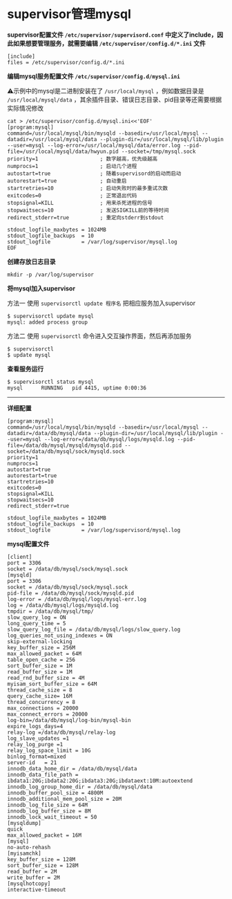 # supervisor管理mysql



**supervisor配置文件 `/etc/supervisor/supervisord.conf` 中定义了include，因此如果想要管理服务，就需要编辑 `/etc/supervisor/config.d/*.ini` 文件**

```shell
[include] 
files = /etc/supervisor/config.d/*.ini
```



**编辑mysql服务配置文件 `/etc/supervisor/config.d/mysql.ini`**

⚠️示例中的mysql是二进制安装在了 `/usr/local/mysql` ，例如数据目录是 `/usr/local/mysql/data` ，其余插件目录、错误日志目录、pid目录等还需要根据实际情况修改

```shell
cat > /etc/supervisor/config.d/mysql.ini<<'EOF'
[program:mysql]
command=/usr/local/mysql/bin/mysqld --basedir=/usr/local/mysql --datadir=/usr/local/mysql/data --plugin-dir=/usr/local/mysql/lib/plugin --user=mysql --log-error=/usr/local/mysql/data/error.log --pid-file=/usr/local/mysql/data/hwyun.pid --socket=/tmp/mysql.sock
priority=1                    ; 数字越高，优先级越高
numprocs=1                    ; 启动几个进程
autostart=true                ; 随着supervisord的启动而启动
autorestart=true              ; 自动重启
startretries=10               ; 启动失败时的最多重试次数
exitcodes=0                   ; 正常退出代码
stopsignal=KILL               ; 用来杀死进程的信号
stopwaitsecs=10               ; 发送SIGKILL前的等待时间
redirect_stderr=true          ; 重定向stderr到stdout

stdout_logfile_maxbytes = 1024MB
stdout_logfile_backups  = 10
stdout_logfile          = /var/log/supervisor/mysql.log
EOF
```



**创建存放日志目录**

```shell
mkdir -p /var/log/supervisor
```



**将mysql加入supervisor**

方法一	使用 `supervisorctl update 程序名` 把相应服务加入supervisor

```shell
$ supervisorctl update mysql
mysql: added process group
```



方法二	使用 `supervisorctl` 命令进入交互操作界面，然后再添加服务

```shell
$ supervisorctl
$ update mysql
```



**查看服务运行**

```shell
$ supervisorctl status mysql
mysql      RUNNING   pid 4415, uptime 0:00:36
```



---

**详细配置**

```shell
[program:mysql]
command=/usr/local/mysql/bin/mysqld --basedir=/usr/local/mysql --datadir=/data/db/mysql/data --plugin-dir=/usr/local/mysql/lib/plugin --user=mysql --log-error=/data/db/mysql/logs/mysqld.log --pid-file=/data/db/mysql/mysqld/mysqld.pid --socket=/data/db/mysql/sock/mysqld.sock
priority=1                    
numprocs=1                   
autostart=true                
autorestart=true             
startretries=10              
exitcodes=0                  
stopsignal=KILL               
stopwaitsecs=10               
redirect_stderr=true          

stdout_logfile_maxbytes = 1024MB
stdout_logfile_backups  = 10
stdout_logfile          = /var/log/supervisord/mysql.log
```



**mysql配置文件**

```shell
[client]
port = 3306
socket = /data/db/mysql/sock/mysql.sock
[mysqld]
port = 3306
socket = /data/db/mysql/sock/mysql.sock
pid-file = /data/db/mysql/sock/mysqld.pid
log-error = /data/db/mysql/logs/mysql-err.log
log = /data/db/mysql/logs/mysqld.log
tmpdir = /data/db/mysql/tmp/
slow_query_log = ON
long_query_time = 5
slow_query_log_file = /data/db/mysql/logs/slow_query.log
log_queries_not_using_indexes = ON
skip-external-locking
key_buffer_size = 256M
max_allowed_packet = 64M
table_open_cache = 256
sort_buffer_size = 1M
read_buffer_size = 1M
read_rnd_buffer_size = 4M
myisam_sort_buffer_size = 64M
thread_cache_size = 8
query_cache_size= 16M
thread_concurrency = 8
max_connections = 20000
max_connect_errors = 20000
log-bin=/data/db/mysql/log-bin/mysql-bin
expire_logs_days=4
relay-log =/data/db/mysql/relay-log
log_slave_updates =1
relay_log_purge =1
relay_log_space_limit = 10G
binlog_format=mixed
server-id	= 21
innodb_data_home_dir = /data/db/mysql/data
innodb_data_file_path = ibdata1:20G;ibdata2:20G;ibdata3:20G;ibdataext:10M:autoextend
innodb_log_group_home_dir = /data/db/mysql/data
innodb_buffer_pool_size = 4800M
innodb_additional_mem_pool_size = 20M
innodb_log_file_size = 64M
innodb_log_buffer_size = 8M
innodb_lock_wait_timeout = 50
[mysqldump]
quick
max_allowed_packet = 16M
[mysql]
no-auto-rehash
[myisamchk]
key_buffer_size = 128M
sort_buffer_size = 128M
read_buffer = 2M
write_buffer = 2M
[mysqlhotcopy]
interactive-timeout
```

